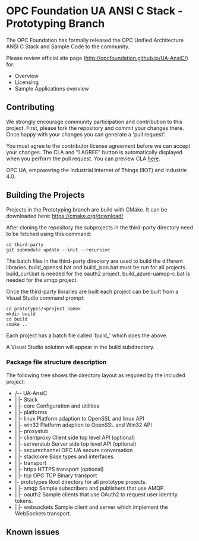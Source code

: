 # OPC Foundation UA ANSI C Stack - Prototyping Branch

The OPC Foundation has formally released the OPC Unified Architecture ANSI C Stack and Sample Code to the community.

Please review official site page (http://opcfoundation.github.io/UA-AnsiC/) for:
 * Overview
 * Licensing
 * Sample Applications overview

## Contributing

We strongly encourage community participation and contribution to this project. First, please fork the repository and commit your changes there. Once happy with your changes you can generate a 'pull request'.

You must agree to the contributor license agreement before we can accept your changes. The CLA and "I AGREE" button is automatically displayed when you perform the pull request. You can preview CLA [here](https://opcfoundation.org/license/cla/ContributorLicenseAgreementv1.0.pdf).

OPC UA, empowering the Industrial Internet of Things (IIOT) and Industrie 4.0.
 
## Building the Projects
Projects in the Prototyping branch are build with CMake.
It can be downloaded here:
https://cmake.org/download/

After cloning the repository the subprojects in the third-party directory need to be fetched using this command:
```
cd third-party
git submodule update --init --recursive
```

The batch files in the third-party directory are used to build the different libraries.
build_openssl.bat and build_json.bat must be run for all projects.
build_curl.bat is needed for the oauth2 project.
build_azure-uamqp-c.bat is needed for the amqp project. 

Once the third-party libraries are built each project can be built from a Visual Studio command prompt:
```
cd prototypes/<project name>
mkdir build
cd build
cmake ..
```

Each project has a batch file called 'build_<project name>' which does the above.

A Visual Studio solution will appear in the build subdirectory.

### Package file structure description

The following tree shows the directory layout as required by the included project:

- /-- UA-AnsiC
- |  |- Stack                   
- |     |- core                      Configuration and utilities
- |     |- platforms
- |        |- linux                  Platform adaption to OpenSSL and linux API
- |        |- win32                  Platform adaption to OpenSSL and Win32 API
- |     |- proxystub
- |        |- clientproxy            Client side top level API (optional)
- |        |- serverstub             Server side top level API (optional)
- |     |- securechannel             OPC UA secure conversation
- |     |- stackcore                 Base types and interfaces
- |     |- transport
- |        |- https                  HTTPS transport (optional)
- |        |- tcp                    OPC TCP Binary transport
- |- prototypes   					 Root directory for all prototype projects.
- |  |- amqp						 Sample subscribers and publishers that use AMQP.
- |  |- oauth2						 Sample clients that use OAuth2 to request user identity tokens.
- |  |- websockets				 	 Sample client and server which implement the WebSockets transport. 


## Known issues


